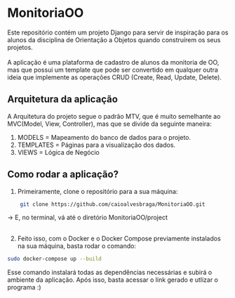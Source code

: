 # MonitoriaOO
Este repositório contém um projeto Django para servir de inspiração para os alunos da disciplina de Orientação a Objetos quando construírem os seus projetos.
<br><br>
A aplicação é uma plataforma de cadastro de alunos da monitoria de OO, mas que possui um template que pode ser convertido em qualquer outra ideia que implemente as operações CRUD (Create, Read, Update, Delete).

## Arquitetura da aplicação
A Arquitetura do projeto segue o padrão MTV, que é muito semelhante ao MVC(Model, View, Controller), mas que se divide da seguinte maneira:
1. MODELS = Mapeamento do banco de dados para o projeto.
2. TEMPLATES = Páginas para a visualização dos dados.
3. VIEWS = Lógica de Negócio

## Como rodar a aplicação?

1. Primeiramente, clone o repositório para a sua máquina:
  ```bash
      git clone https://github.com/caioalvesbraga/MonitoriaOO.git
  ```
   -> E, no terminal, vá até o diretório MonitoriaOO/project
  <br><br>
  
2. Feito isso, com o Docker e o Docker Compose previamente instalados na sua máquina, basta rodar o comando:

```bash
sudo docker-compose up --build
```
Esse comando instalará todas as dependências necessárias e subirá o ambiente da aplicação.
Após isso, basta acessar o link gerado e utlizar o programa :)

